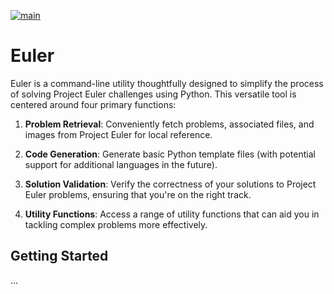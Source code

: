 [![main](https://github.com/i13e/euler/actions/workflows/main.yml/badge.svg)](https://github.com/i13e/euler/actions/workflows/main.yml)

# Euler

Euler is a command-line utility thoughtfully designed to simplify the process of solving Project Euler challenges using Python.
This versatile tool is centered around four primary functions:

1. **Problem Retrieval**: Conveniently fetch problems, associated files, and images from Project Euler for local reference.
   
2. **Code Generation**: Generate basic Python template files (with potential support for additional languages in the future).
   
3. **Solution Validation**: Verify the correctness of your solutions to Project Euler problems, ensuring that you're on the right track.
   
4. **Utility Functions**: Access a range of utility functions that can aid you in tackling complex problems more effectively.

## Getting Started

...
